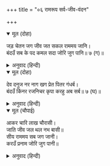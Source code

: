 +++
title = "०६ रामरूप सर्व-जीव-वंदन"

+++


<details open><summary>मूल (दोहा)</summary>

जड़ चेतन जग जीव जत सकल राममय जानि।  
बंदउँ सब के पद कमल सदा जोरि जुग पानि॥ ७ (ग)॥
</details>

<details><summary>अनुवाद (हिन्दी)</summary>

जगामध्ये जितके जड व चेतन जीव आहेत, त्या सर्वांना राममय मानून मी त्या सर्वांच्या चरणी दोन्ही हात जोडून वंदन करतो.॥ ७ (ग)॥
</details>

<details open><summary>मूल (दोहा)</summary>

देव दनुज नर नाग खग प्रेत पितर गंधर्ब।  
बंदउँ किंनर रजनिचर कृपा करहु अब सर्ब॥ ७ (घ)॥
</details>

<details><summary>अनुवाद (हिन्दी)</summary>

देव, दैत्य, मनुष्य, नाग, पक्षी, प्रेत, पितर, गंधर्व, किन्नर आणि निशाचर या सर्वांना मी प्रणाम करतो. या सर्वांनी माझ्यावर कृपा करावी.॥ ७ (घ)॥
</details>

<details open><summary>मूल (चौपाई)</summary>

आकर चारि लाख चौरासी।  
जाति जीव जल थल नभ बासी॥  
सीय राममय सब जग जानी।  
करउँ प्रनाम जोरि जुग पानी॥
</details>

<details><summary>अनुवाद (हिन्दी)</summary>

चौऱ्यांशी लाख योनींमध्ये चार प्रकारचे (स्वेदज, अंडज, उद्भिज्ज, जरायुज) जीव आहेत, ते जल, पृथ्वी आणि आकाशात राहातात. त्या सर्वांनी भरलेले संपूर्ण जग हे श्रीसीताराममय आहे, असे मानून मी दोन्ही हात जोडून त्याला प्रणाम करतो.॥ १॥
</details>
